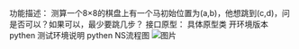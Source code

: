 功能描述：
测算一个8×8的棋盘上有一个马初始位置为(a,b)，他想跳到(c,d)，问是否可以？如果可以，最少要跳几步？
接口原型：
具体原型类
开环境版本
pythen
测试环境说明
pythen
NS流程图
![图片](https://user-images.githubusercontent.com/105999105/173031803-ee2182bd-16af-4971-bef8-942a1e2ebe4d.png)
